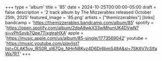 +++
type = 'album'
title = '85'
date = 2024-10-25T00:00:00-05:00
draft = false
description = '2 track album by The Mizzerables released October 25th, 2025'
featured_image = '85.png'
artists = ["themizzerables"]
[links]
    bandcamp = 'https://themizzerables.bandcamp.com/album/85'
    spotify = 'https://open.spotify.com/album/2dpA8wkX33wMhunUK4DVwN?si=vPhSxyb7Qpe7TjxgtraHXA'
    apple = 'https://music.apple.com/us/album/85-single/1773569042'
    youtube = 'https://music.youtube.com/playlist?list=OLAK5uy_lRS0R_xI67Qg_NHnN8Kvz4D6Dr6bmS48A&si=7SK6V7cSlfaWa7RT'
+++
